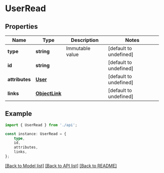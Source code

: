 # UserRead


## Properties

Name | Type | Description | Notes
------------ | ------------- | ------------- | -------------
**type** | **string** | Immutable value | [default to undefined]
**id** | **string** |  | [default to undefined]
**attributes** | [**User**](User.md) |  | [default to undefined]
**links** | [**ObjectLink**](ObjectLink.md) |  | [default to undefined]

## Example

```typescript
import { UserRead } from './api';

const instance: UserRead = {
    type,
    id,
    attributes,
    links,
};
```

[[Back to Model list]](../README.md#documentation-for-models) [[Back to API list]](../README.md#documentation-for-api-endpoints) [[Back to README]](../README.md)
